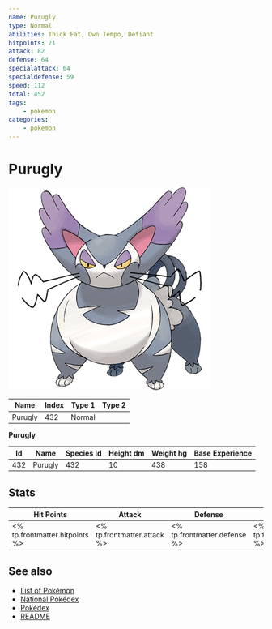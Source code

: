 ```yaml
---
name: Purugly
type: Normal
abilities: Thick Fat, Own Tempo, Defiant
hitpoints: 71
attack: 82
defense: 64
specialattack: 64
specialdefense: 59
speed: 112
total: 452
tags:
    - pokemon
categories:
    - pokemon
---
```


# Purugly


![Purugly](images/432.png)

| **Name** | **Index** | **Type 1** | **Type 2** |
|----|----|----|----|
| Purugly | 432 | Normal  |  |

**Purugly** 




| **Id** | **Name** | **Species Id** | **Height dm** | **Weight hg** | **Base Experience** |
|--------|----------|----------------|------------|------------|---------------------|
| 432 | Purugly | 432 | 10 | 438 | 158 |



## Stats

| **Hit Points** | **Attack** | **Defense** | **Special Attack** | **Special Defense** | **Speed** | **Total** |
|----------------|------------|-------------|--------------------|---------------------|-----------|-----------|
| <% tp.frontmatter.hitpoints %> | <% tp.frontmatter.attack %> | <% tp.frontmatter.defense %> | <% tp.frontmatter.specialattack %> | <% tp.frontmatter.specialdefense %> | <% tp.frontmatter.speed %> | <% tp.frontmatter.total %> |

## See also

- [List of Pokémon](../pokemon.md)
- [National Pokédex](../national_pokedex.md)
- [Pokédex](../pokedex.md)
- [README](../README.md)
